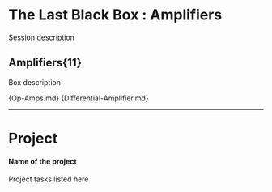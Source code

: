 # The Last Black Box : Amplifiers
Session description

## Amplifiers{11}
Box description

{Op-Amps.md}
{Differential-Amplifier.md}

---

# Project
#### Name of the project
Project tasks listed here
